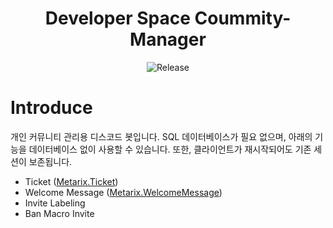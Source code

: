 <h1 align="center">Developer Space Coummity-Manager</h1>
<p align="center">
    <img src="https://img.shields.io/badge/release_version-1.1-0080aa?style=flat" alt="Release" >
</p>

# Introduce
개인 커뮤니티 관리용 디스코드 봇입니다. SQL 데이터베이스가 필요 없으며, 아래의 기능을 데이터베이스 없이 사용할 수 있습니다.
또한, 클라이언트가 재시작되어도 기존 세션이 보존됩니다.
* Ticket ([Metarix.Ticket](https://github.com/gunyu1019/MBOT))
* Welcome Message ([Metarix.WelcomeMessage](https://github.com/gunyu1019/MBOT))
* Invite Labeling 
* Ban Macro Invite
